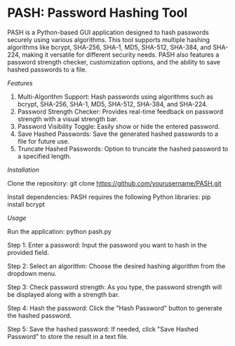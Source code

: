 # PASH: Password Hashing Tool

PASH is a Python-based GUI application designed to hash passwords securely using various algorithms. This tool supports multiple hashing algorithms like bcrypt, SHA-256, SHA-1, MD5, SHA-512, SHA-384, and SHA-224, making it versatile for different security needs. PASH also features a password strength checker, customization options, and the ability to save hashed passwords to a file.

*Features*

  1. Multi-Algorithm Support: 
              Hash passwords using algorithms such as bcrypt, SHA-256, SHA-1, MD5, SHA-512, SHA-384, and SHA-224.
  2. Password Strength Checker: 
              Provides real-time feedback on password strength with a visual strength bar.
  3. Password Visibility Toggle: 
              Easily show or hide the entered password.
  4. Save Hashed Passwords: 
              Save the generated hashed passwords to a file for future use.
  5. Truncate Hashed Passwords: 
              Option to truncate the hashed password to a specified length.

*Installation*

Clone the repository:
    git clone https://github.com/yourusername/PASH.git

Install dependencies:
  PASH requires the following Python libraries:
    pip install bcrypt

*Usage*

Run the application:
    python pash.py

Step 1: 
  Enter a password: Input the password you want to hash in the provided field.

Step 2:
  Select an algorithm: Choose the desired hashing algorithm from the dropdown menu.

Step 3:
  Check password strength: As you type, the password strength will be displayed along with a strength bar.

Step 4:
  Hash the password: Click the "Hash Password" button to generate the hashed password.

Step 5:
  Save the hashed password: If needed, click "Save Hashed Password" to store the result in a text file.
